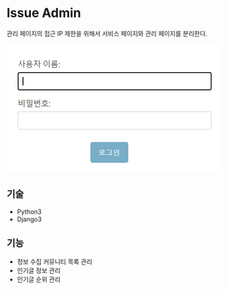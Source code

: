 # Issue Admin

관리 페이지의 접근 IP 제한을 위해서 서비스 페이지와 관리 페이지를 분리한다.

![Issue%20Admin%20a0ba9f16fbf049f3b684ae5a596cf13a/Untitled.png](Issue%20Admin%20a0ba9f16fbf049f3b684ae5a596cf13a/Untitled.png)

## 기술

- Python3
- Django3

## 기능

- 정보 수집 커뮤니티 목록 관리
- 인기글 정보 관리
- 인기글 순위 관리